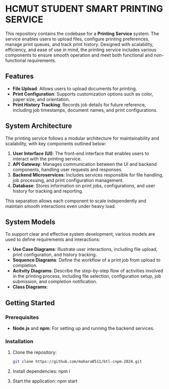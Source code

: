 # HCMUT STUDENT SMART PRINTING SERVICE

This repository contains the codebase for a **Printing Service** system. The service enables users to upload files, configure printing preferences, manage print queues, and track print history. Designed with scalability, efficiency, and ease of use in mind, the printing service includes various components to ensure smooth operation and meet both functional and non-functional requirements.

## Features

- **File Upload**: Allows users to upload documents for printing.
- **Print Configuration**: Supports customization options such as color, paper size, and orientation.
- **Print History Tracking**: Records job details for future reference, including job timestamps, document names, and print configurations.

## System Architecture

The printing service follows a modular architecture for maintainability and scalability, with key components outlined below:

1. **User Interface (UI)**: The front-end interface that enables users to interact with the printing service.
2. **API Gateway**: Manages communication between the UI and backend components, handling user requests and responses.
3. **Backend Microservices**: Includes services responsible for file handling, job processing, and print configuration management.
4. **Database**: Stores information on print jobs, configurations, and user history for tracking and reporting.

This separation allows each component to scale independently and maintain smooth interactions even under heavy load.

## System Models

To support clear and effective system development, various models are used to define requirements and interactions:

- **Use Case Diagrams**: Illustrate user interactions, including file upload, print configuration, and history tracking.
- **Sequence Diagrams**: Define the workflow of a print job from upload to completion.
- **Acitvity Diagrams**: Describe the step-by-step flow of activities involved in the printing process, including file selection, configuration setup, job submission, and completion notification.
- **Class Diagrams**: 

## Getting Started

### Prerequisites

- **Node.js** and **npm**: For setting up and running the backend services.
  
### Installation

1. Clone the repository:
   ```bash
   git clone https://github.com/mahara0511/btl-cnpm-2024.git
   
2. Install dependencies:
   npm i

3. Start the application:
   npm start
